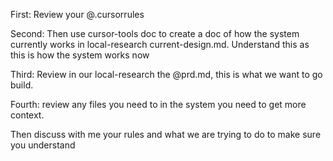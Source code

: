 First: Review your @.cursorrules

Second: Then use cursor-tools doc to create a doc of how the system currently works in local-research current-design.md. Understand this as this is how the system works now

Third: Review in our local-research the @prd.md, this is what we want to go build.

Fourth: review any files you need to in the system you need to get more context.

Then discuss with me your rules and what we are trying to do to make sure you understand
